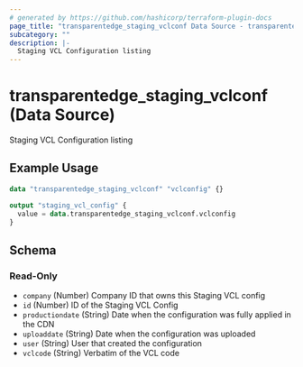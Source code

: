 ```yaml
---
# generated by https://github.com/hashicorp/terraform-plugin-docs
page_title: "transparentedge_staging_vclconf Data Source - transparentedge"
subcategory: ""
description: |-
  Staging VCL Configuration listing
---
```


# transparentedge_staging_vclconf (Data Source)

Staging VCL Configuration listing

## Example Usage

```terraform
data "transparentedge_staging_vclconf" "vclconfig" {}

output "staging_vcl_config" {
  value = data.transparentedge_staging_vclconf.vclconfig
}
```

<!-- schema generated by tfplugindocs -->
## Schema

### Read-Only

- `company` (Number) Company ID that owns this Staging VCL config
- `id` (Number) ID of the Staging VCL Config
- `productiondate` (String) Date when the configuration was fully applied in the CDN
- `uploaddate` (String) Date when the configuration was uploaded
- `user` (String) User that created the configuration
- `vclcode` (String) Verbatim of the VCL code


